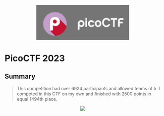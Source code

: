 <p align="center"><img src="logo.png" width="300"></p>

# PicoCTF 2023

## Summary
> This competition had over 6924 participants and allowed teams of 5. I competed in this CTF on my own and finished with 2500 points in equal 1494th place.

<p align="center"><img src="score.png"></p>
